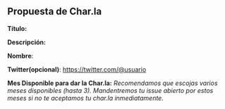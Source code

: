 ## Propuesta de Char.la

**Título:**

**Descripción:**

**Nombre**:

**Twitter(opcional)**: https://twitter.com/@usuario

**Mes Disponible para dar la Char.la:**
_Recomendamos que escojas varios meses disponibles (hasta 3). Mandentremos tu issue abierto por estos meses si no te aceptamos tu char.la inmediatamente._
